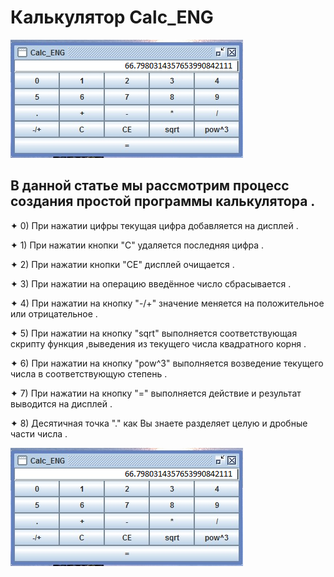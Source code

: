# Калькулятор  Calc_ENG
![](calc.png)
## В данной статье мы рассмотрим процесс создания простой программы калькулятора .

✦ 0) При нажатии цифры текущая цифра добавляется на дисплей .


✦ 1) При нажатии кнопки "С" удаляется последняя цифра .


✦ 2) При нажатии кнопки "СE" дисплей очищается .


✦ 3) При нажатии на операцию введённое число сбрасывается .


✦ 4) При нажатии на кнопку "-/+" значение меняется на положительное или отрицательное .


✦ 5) При нажатии на кнопку "sqrt" выполняется соответствующая скрипту функция ,выведения из текущего числа квадратного корня .

             
✦ 6) При нажатии на кнопку "pow^3" выполняется возведение текущего числа в соответствующую степень .
			 

✦ 7) При нажатии на кнопку  "=" выполняется действие и результат выводится на дисплей .


✦ 8) Десятичная точка "."   как Вы знаете разделяет целую и дробные части числа .


![](calc.png)